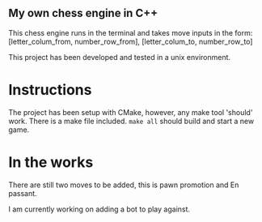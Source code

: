 ## My own chess engine in C++
This chess engine runs in the terminal and takes move inputs in the form:<br/>
[letter_colum_from, number_row_from], [letter_colum_to, number_row_to]

This project has been developed and tested in a unix environment.

# Instructions
The project has been setup with CMake, however, any make tool 'should' work.
There is a make file included.
`make all`
should build and start a new game.

# In the works
There are still two moves to be added, this is pawn promotion and En passant.

I am currently working on adding a bot to play against.
